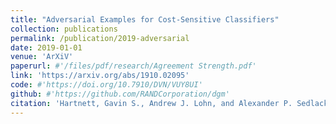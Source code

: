 ```yaml
---
title: "Adversarial Examples for Cost-Sensitive Classifiers"
collection: publications
permalink: /publication/2019-adversarial
date: 2019-01-01
venue: 'ArXiV'
paperurl: #'/files/pdf/research/Agreement Strength.pdf'
link: 'https://arxiv.org/abs/1910.02095'
code: #'https://doi.org/10.7910/DVN/VUY8UI'
github: #'https://github.com/RANDCorporation/dgm'
citation: 'Hartnett, Gavin S., Andrew J. Lohn, and Alexander P. Sedlack. "Adversarial Examples for Cost-Sensitive Classifiers." arXiv preprint arXiv:1910.02095 (2019).'
---
```

